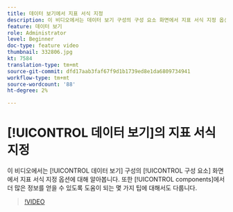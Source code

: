 ```yaml
---
title: 데이터 보기에서 지표 서식 지정
description: 이 비디오에서는 데이터 보기 구성의 구성 요소 화면에서 지표 서식 지정 옵션에 대해 알아봅니다. 또한 구성 요소를 최대한 활용할 수 있는 몇 가지 팁에 대해서도 설명합니다.
feature: 데이터 보기
role: Administrator
level: Beginner
doc-type: feature video
thumbnail: 332806.jpg
kt: 7584
translation-type: tm+mt
source-git-commit: dfd17aab3faf67f9d1b1739ed8e1da6809734941
workflow-type: tm+mt
source-wordcount: '88'
ht-degree: 2%

---
```



# [!UICONTROL 데이터 보기]의 지표 서식 지정

이 비디오에서는 [!UICONTROL 데이터 보기] 구성의 [!UICONTROL 구성 요소] 화면에서 지표 서식 지정 옵션에 대해 알아봅니다. 또한 [!UICONTROL components]에서 더 많은 정보를 얻을 수 있도록 도움이 되는 몇 가지 팁에 대해서도 다룹니다.

>[!VIDEO](https://video.tv.adobe.com/v/332806/?quality=12&learn=on)
